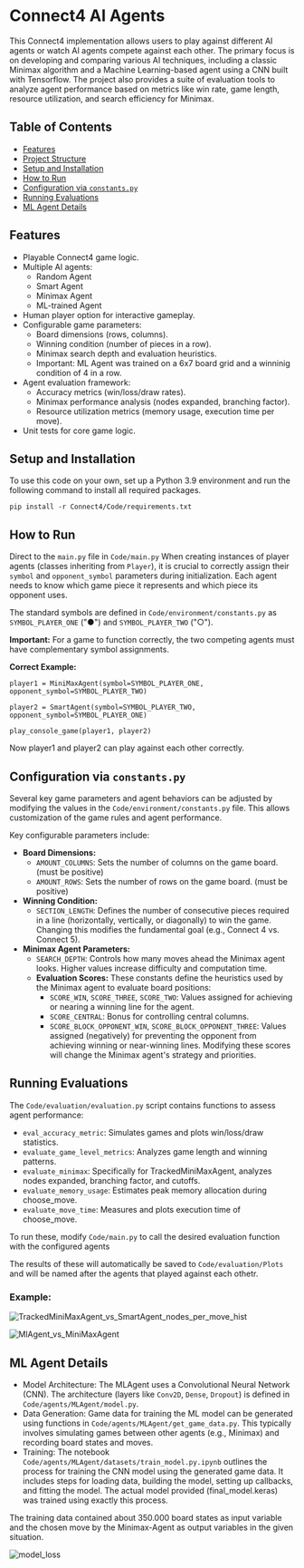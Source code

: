 # Connect4 AI Agents 

This Connect4 implementation allows users to play against different AI agents or watch AI agents compete against each other. 
The primary focus is on developing and comparing various AI techniques, including a classic Minimax algorithm and a Machine Learning-based agent using a CNN built with Tensorflow. 
The project also provides a suite of evaluation tools to analyze agent performance based on metrics like win rate, game length, resource utilization, and search efficiency for Minimax.

## Table of Contents
* [Features](#features)
* [Project Structure](#project-structure)
* [Setup and Installation](#setup-and-installation)
* [How to Run](#how-to-run)
* [Configuration via `constants.py`](#configuration-via-constantspy)
* [Running Evaluations](#running-evaluations)
* [ML Agent Details](#ml-agent-details)

## Features

* Playable Connect4 game logic.
* Multiple AI agents:
    * Random Agent
    * Smart Agent 
    * Minimax Agent 
    * ML-trained Agent
* Human player option for interactive gameplay.
* Configurable game parameters:
    * Board dimensions (rows, columns).
    * Winning condition (number of pieces in a row).
    * Minimax search depth and evaluation heuristics.
    * Important: ML Agent was trained on a 6x7 board grid and a winninig condition of 4 in a row.
* Agent evaluation framework:
    * Accuracy metrics (win/loss/draw rates).
    * Minimax performance analysis (nodes expanded, branching factor).
    * Resource utilization metrics (memory usage, execution time per move).
* Unit tests for core game logic.

## Setup and Installation

To use this code on your own, set up a Python 3.9 environment and run the following command to install all required packages.
```
pip install -r Connect4/Code/requirements.txt 
```

## How to Run

Direct to the `main.py` file in `Code/main.py`
When creating instances of player agents (classes inheriting from `Player`), it is crucial to correctly assign their `symbol` and `opponent_symbol` parameters during initialization.
Each agent needs to know which game piece it represents and which piece its opponent uses.

The standard symbols are defined in `Code/environment/constants.py` as `SYMBOL_PLAYER_ONE` ("●") and `SYMBOL_PLAYER_TWO` ("○").

**Important:** For a game to function correctly, the two competing agents must have complementary symbol assignments.

**Correct Example:**


```
player1 = MiniMaxAgent(symbol=SYMBOL_PLAYER_ONE, opponent_symbol=SYMBOL_PLAYER_TWO)

player2 = SmartAgent(symbol=SYMBOL_PLAYER_TWO, opponent_symbol=SYMBOL_PLAYER_ONE)

play_console_game(player1, player2)
```

Now player1 and player2 can play against each other correctly.

## Configuration via `constants.py`

Several key game parameters and agent behaviors can be adjusted by modifying
the values in the `Code/environment/constants.py` file. This allows customization of the game rules and agent performance.

Key configurable parameters include:

* **Board Dimensions:**
    * `AMOUNT_COLUMNS`: Sets the number of columns on the game board. (must be positive)
    * `AMOUNT_ROWS`: Sets the number of rows on the game board. (must be positive)
* **Winning Condition:**
    * `SECTION_LENGTH`: Defines the number of consecutive pieces required in a line (horizontally, vertically, or diagonally) to win the game. Changing this modifies the fundamental goal (e.g., Connect 4 vs. Connect 5).
* **Minimax Agent Parameters:**
    * `SEARCH_DEPTH`: Controls how many moves ahead the Minimax agent looks. Higher values increase difficulty and computation time.
    * **Evaluation Scores:** These constants define the heuristics used by the Minimax agent to evaluate board positions:
        * `SCORE_WIN`, `SCORE_THREE`, `SCORE_TWO`: Values assigned for achieving or nearing a winning line for the agent.
        * `SCORE_CENTRAL`: Bonus for controlling central columns.
        * `SCORE_BLOCK_OPPONENT_WIN`, `SCORE_BLOCK_OPPONENT_THREE`: Values assigned (negatively) for preventing the opponent from achieving winning or near-winning lines. Modifying these scores will change the Minimax agent's strategy and priorities.


## Running Evaluations

The `Code/evaluation/evaluation.py` script contains functions to assess agent performance:

* `eval_accuracy_metric`: Simulates games and plots win/loss/draw statistics.
* `evaluate_game_level_metrics`: Analyzes game length and winning patterns.
* `evaluate_minimax`: Specifically for TrackedMiniMaxAgent, analyzes nodes expanded, branching factor, and cutoffs.
* `evaluate_memory_usage`: Estimates peak memory allocation during choose_move.
* `evaluate_move_time`: Measures and plots execution time of choose_move.

To run these, modify `Code/main.py` to call the desired evaluation function with the configured agents

The results of these will automatically be saved to `Code/evaluation/Plots` and will be named after the agents that played against each othetr.

### Example:
![TrackedMiniMaxAgent_vs_SmartAgent_nodes_per_move_hist](https://github.com/user-attachments/assets/487b27f7-f1b1-443f-b518-4ced5c787376)

![MlAgent_vs_MiniMaxAgent](https://github.com/user-attachments/assets/337eb9c1-830c-4344-af36-b1b25c5db10d)

## ML Agent Details

* Model Architecture: The MLAgent uses a Convolutional Neural Network (CNN). The architecture (layers like `Conv2D`, `Dense`, `Dropout`) is defined in `Code/agents/MLAgent/model.py`.
* Data Generation: Game data for training the ML model can be generated using functions in `Code/agents/MLAgent/get_game_data.py`. This typically involves simulating games between other agents (e.g., Minimax) and recording board states and moves.
* Training: The notebook `Code/agents/MLAgent/datasets/train_model.py.ipynb` outlines the process for training the CNN model using the generated game data. It includes steps for loading data, building the model, setting up callbacks, and fitting the model. The actual model provided (final_model.keras) was trained using exactly this process.

The training data contained about 350.000 board states as input variable and the chosen move by the Minimax-Agent as output variables in the given situation.

![model_loss](https://github.com/user-attachments/assets/09056dc1-d451-4f59-8150-4710c8dec4b9)





